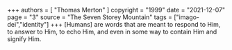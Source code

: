 +++
authors = [
  "Thomas Merton"
]
copyright = "1999"
date = "2021-12-07"
page = "3"
source = "The Seven Storey Mountain"
tags = ["imago-dei","identity"]
+++
[Humans] are words that are meant to respond to Him, to answer to Him, to echo Him, and even in some way to contain Him and signify Him.
